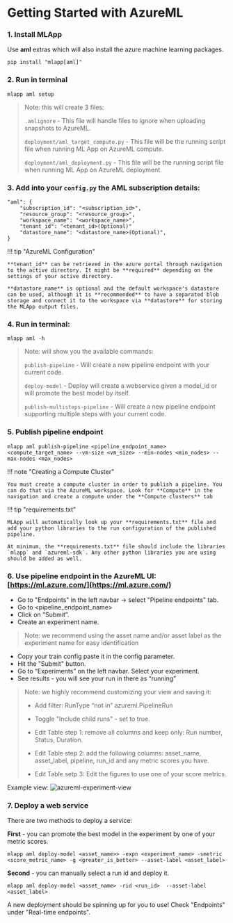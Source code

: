 # Getting Started with AzureML

### 1. Install MLApp
Use **aml** extras which will also install the azure machine learning packages. 
```
pip install "mlapp[aml]"
```

### 2. Run in terminal
```
mlapp aml setup
```

>Note: this will create 3 files: 
>
> `.amlignore` - This file will handle files to ignore when uploading snapshots to AzureML.
>
> `deployment/aml_target_compute.py` - This file will be the running script file when running ML App on AzureML compute.
>
> `deployment/aml_deployment.py` - This file will be the running script file when running ML App on AzureML deployment.


### 3. Add into your `config.py` the AML subscription details:
```
"aml": {
    "subscription_id": "<subscription_id>",
    "resource_group": "<resource_group>",
    "workspace_name": "<workspace_name>",
    "tenant_id": "<tenant_id>(Optional)"
    "datastore_name": "<datastore_name>(Optional)",
}
```

!!! tip "AzureML Configuration"

    **tenant_id** can be retrieved in the azure portal through navigation to the active directory. It might be **required** depending on the settings of your active directory. 
    
    **datastore_name** is optional and the default workspace's datastore can be used, although it is **recommended** to have a separated blob storage and connect it to the workspace via **datastore** for storing the MLApp output files.  

### 4. Run in terminal:  
```
mlapp aml -h
``` 

> Note: will show you the available commands: 
>
> `publish-pipeline` - Will create a new pipeline endpoint with your current code.
>
> `deploy-model` - Deploy will create a webservice given a model_id or will promote the best model by itself.
>
> `publish-multisteps-pipeline` - Will create a new pipeline endpoint supporting multiple steps with your current code.

### 5. Publish pipeline endpoint
```
mlapp aml publish-pipeline <pipeline_endpoint_name> <compute_target_name> --vm-size <vm_size> --min-nodes <min_nodes> --max-nodes <max_nodes>
```

!!! note "Creating a Compute Cluster"
    
    You must create a compute cluster in order to publish a pipeline. You can do that via the AzureML workspace. Look for **Compute** in the navigation and create a compute under the **Compute clusters** tab

!!! tip "requirements.txt"

    MLApp will automatically look up your **requirements.txt** file and add your python libraries to the run configuration of the published pipeline.

    At minimum, the **requirements.txt** file should include the libraries `mlapp` and `azureml-sdk`. Any other python libraries you are using should be added as well.
    
### 6. Use pipeline endpoint in the AzureML UI: [https://ml.azure.com/](https://ml.azure.com/)

- Go to "Endpoints" in the left navbar -> select "Pipeline endpoints" tab.
- Go to <pipeline_endpoint_name\>
- Click on “Submit”.
- Create an experiment name.
> Note: we recommend using the asset name and/or asset label as the experiment name for easy identification
- Copy your train config paste it in the config parameter.
- Hit the "Submit" button.
- Go to “Experiments” on the left navbar. Select your experiment.
- See results  - you will see your run in there as “running”
> Note: we highly recommend customizing your view and saving it:
>
> - Add filter: RunType “not in” azureml.PipelineRun
>
> - Toggle "Include child runs" - set to true.
>
> - Edit Table step 1: remove all columns and keep only: Run number, Status, Duration.
> 
> - Edit Table step 2: add the following columns: asset_name, asset_label, pipeline, run_id and any metric scores you have.
>
> - Edit Table setp 3: Edit the figures to use one of your score metrics.

Example view:
![azureml-experiment-view](/integrations/azureml/imgs/azureml-experiment-view.png)

### 7. Deploy a web service

There are two methods to deploy a service: 

**First** - you can promote the best model in the experiment by one of your metric scores.
```
mlapp aml deploy-model <asset_name>> -expn <experiment_name> -smetric <score_metric_name> -g <greater_is_better> --asset-label <asset_label>
``` 
 
**Second** - you can manually select a run id and deploy it.
```  
mlapp aml deploy-model <asset_name> -rid <run_id>  --asset-label <asset_label>
``` 

A new deployment should be spinning up for you to use! Check "Endpoints" under "Real-time endpoints".
